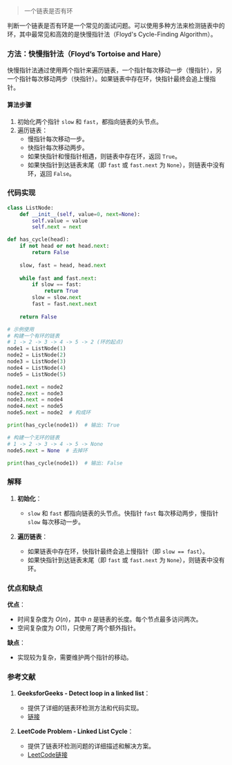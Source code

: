 > 一个链表是否有环



判断一个链表是否有环是一个常见的面试问题。可以使用多种方法来检测链表中的环，其中最常见和高效的是快慢指针法（Floyd's Cycle-Finding Algorithm）。

### 方法：快慢指针法（Floyd’s Tortoise and Hare）

快慢指针法通过使用两个指针来遍历链表，一个指针每次移动一步（慢指针），另一个指针每次移动两步（快指针）。如果链表中存在环，快指针最终会追上慢指针。

#### 算法步骤

1. 初始化两个指针 `slow` 和 `fast`，都指向链表的头节点。
2. 遍历链表：
   - 慢指针每次移动一步。
   - 快指针每次移动两步。
   - 如果快指针和慢指针相遇，则链表中存在环，返回 `True`。
   - 如果快指针到达链表末尾（即 `fast` 或 `fast.next` 为 `None`），则链表中没有环，返回 `False`。

### 代码实现

```python
class ListNode:
    def __init__(self, value=0, next=None):
        self.value = value
        self.next = next

def has_cycle(head):
    if not head or not head.next:
        return False
    
    slow, fast = head, head.next
    
    while fast and fast.next:
        if slow == fast:
            return True
        slow = slow.next
        fast = fast.next.next
    
    return False

# 示例使用
# 构建一个有环的链表
# 1 -> 2 -> 3 -> 4 -> 5 -> 2 (环的起点)
node1 = ListNode(1)
node2 = ListNode(2)
node3 = ListNode(3)
node4 = ListNode(4)
node5 = ListNode(5)

node1.next = node2
node2.next = node3
node3.next = node4
node4.next = node5
node5.next = node2  # 构成环

print(has_cycle(node1))  # 输出: True

# 构建一个无环的链表
# 1 -> 2 -> 3 -> 4 -> 5 -> None
node5.next = None  # 去掉环

print(has_cycle(node1))  # 输出: False
```

### 解释

1. **初始化**：
   - `slow` 和 `fast` 都指向链表的头节点。快指针 `fast` 每次移动两步，慢指针 `slow` 每次移动一步。

2. **遍历链表**：
   - 如果链表中存在环，快指针最终会追上慢指针（即 `slow == fast`）。
   - 如果快指针到达链表末尾（即 `fast` 或 `fast.next` 为 `None`），则链表中没有环。

### 优点和缺点

**优点**：
- 时间复杂度为 $O(n)$，其中 $n$ 是链表的长度。每个节点最多访问两次。
- 空间复杂度为 $O(1)$，只使用了两个额外指针。

**缺点**：
- 实现较为复杂，需要维护两个指针的移动。

### 参考文献

1. **GeeksforGeeks - Detect loop in a linked list**：
   - 提供了详细的链表环检测方法和代码实现。
   - [链接](https://www.geeksforgeeks.org/detect-loop-in-a-linked-list/)

2. **LeetCode Problem - Linked List Cycle**：
   - 提供了链表环检测问题的详细描述和解决方案。
   - [LeetCode链接](https://leetcode.com/problems/linked-list-cycle/)
